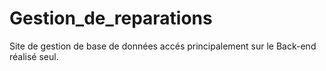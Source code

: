 # Gestion_de_reparations
 Site de gestion de base de données accés principalement sur le Back-end réalisé seul.
